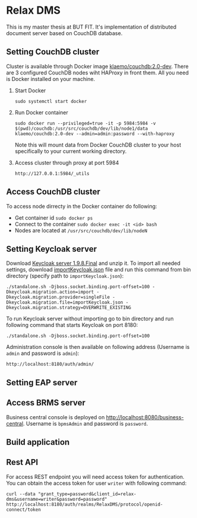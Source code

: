 # Relax DMS

This is my master thesis at BUT FIT. It's implementation of distributed document server based on CouchDB database.

Setting CouchDB cluster
-----------------------

Cluster is available through Docker image [klaemo/couchdb:2.0-dev](https://github.com/klaemo/docker-couchdb). There are 3 configured CouchDB nodes wiht HAProxy in front them.
All you need is Docker installed on your machine.

1. Start Docker

    ```
    sudo systemctl start docker
    ``` 
2. Run Docker container

    ```
    sudo docker run --privileged=true -it -p 5984:5984 -v $(pwd)/couchdb:/usr/src/couchdb/dev/lib/node1/data klaemo/couchdb:2.0-dev --admin=admin:password --with-haproxy
    ```

    Note this will mount data from Docker CouchDB cluster to your host specifically to your current working directory.

3. Access cluster through proxy at port 5984

    ```
    http://127.0.0.1:5984/_utils
    ```

Access CouchDB cluster
----------------------

To access node dirrecty in the Docker container do following:

* Get container id `sudo docker ps`
* Connect to the container `sudo docker exec -it <id> bash`
* Nodes are located at `/usr/src/couchdb/dev/lib/nodeN`
     

Setting Keycloak server
-----------------------
Download [Keycloak server 1.9.8.Final](https://downloads.jboss.org/keycloak/1.9.8.Final/keycloak-1.9.8.Final.zip) and unzip it. To import all needed settings, download [importKeycloak.json](https://github.com/martin-kanis/relax-dms/blob/master/importKeycloak.json) file and run this command from bin directory (specify path to `importKeycloak.json`):

```
./standalone.sh -Djboss.socket.binding.port-offset=100 -Dkeycloak.migration.action=import -Dkeycloak.migration.provider=singleFile -Dkeycloak.migration.file=importKeycloak.json -Dkeycloak.migration.strategy=OVERWRITE_EXISTING
```

To run Keycloak server without importing go to bin directory and run following command that starts Keycloak on port 8180:

```
./standalone.sh -Djboss.socket.binding.port-offset=100
```

Administration console is then available on following address (Username is `admin` and password is `admin`):

```
http://localhost:8180/auth/admin/
```


Setting EAP server
------------------

Access BRMS server
------------------
Business central console is deployed on [http://localhost:8080/business-central](http://localhost:8080/business-central). Username is `bpmsAdmin` and password is `password`.

Build application
-----------------

Rest API
--------
For access REST endpoint you will need access token for authentication. You can obtain the access token for user `writer` with following command:

```
curl --data "grant_type=password&client_id=relax-dms&username=writer&password=password" http://localhost:8180/auth/realms/RelaxDMS/protocol/openid-connect/token
```

